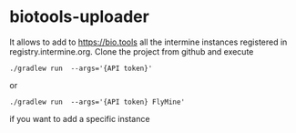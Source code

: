 # biotools-uploader
It allows to add to https://bio.tools all the intermine instances registered in registry.intermine.org.
Clone the project from github and execute
```
./gradlew run  --args='{API token}'
```
or 
```
./gradlew run  --args='{API token} FlyMine'
```
if you want to add a specific instance
